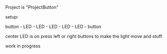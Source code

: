 Project is "ProjectButton"

setup:

button - LED - LED - LED - LED - LED - button

center LED is on
press left or right buttons to make the light move and stuff

work in progress